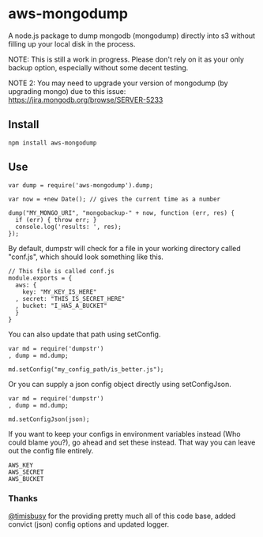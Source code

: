 # aws-mongodump

A node.js package to dump mongodb (mongodump) directly into s3 without filling up your local disk in the process.

NOTE: This is still a work in progress. Please don't rely on it as your only backup option, especially without some decent testing.

NOTE 2: You may need to upgrade your version of mongodump (by upgrading mongo) due to this issue: https://jira.mongodb.org/browse/SERVER-5233
## Install

    npm install aws-mongodump

## Use

    var dump = require('aws-mongodump').dump;

    var now = +new Date(); // gives the current time as a number

    dump("MY_MONGO_URI", "mongobackup-" + now, function (err, res) {
      if (err) { throw err; }
      console.log('results: ', res);
    });

By default, dumpstr will check for a file in your working directory called "conf.js", which should look something like this. 

    // This file is called conf.js
    module.exports = {
      aws: {
        key: "MY_KEY_IS_HERE"
      , secret: "THIS_IS_SECRET_HERE"
      , bucket: "I_HAS_A_BUCKET"
      }
    }

You can also update that path using setConfig.

    var md = require('dumpstr')
    , dump = md.dump;

    md.setConfig("my_config_path/is_better.js");


Or you can supply a json config object directly using setConfigJson.

    var md = require('dumpstr')
    , dump = md.dump;

    md.setConfigJson(json);


If you want to keep your configs in environment variables instead (Who could blame you?), go ahead and set these instead. That way you can leave out the config file entirely.

    AWS_KEY
    AWS_SECRET
    AWS_BUCKET


### Thanks
[@timisbusy][1] for the providing pretty much all of this code base, added convict (json) config options and updated logger.

[1]: https://github.com/timisbusy/

